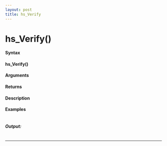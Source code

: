 ```yaml
---
layout: post
title: hs_Verify
---
```


# hs_Verify()


#### Syntax

#### hs_Verify()

#### Arguments

#### Returns

#### Description

#### Examples

```

```

##### Output:

```

```

---